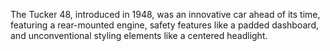 The Tucker 48, introduced in 1948, was an innovative car ahead of its time, featuring a rear-mounted engine, safety features like a padded dashboard, and unconventional styling elements like a centered headlight.
